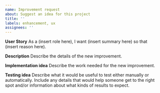 ```yaml
---
name: Improvement request
about: Suggest an idea for this project
title: ''
labels: enhancement, ux
assignees: ''
---
```


**User Story**
As a (insert role here), I want (insert summary here) so that (insert reason here).

**Description**
Describe the details of the new improvement.

**Implementation idea**
Describe the work needed for the new improvement.

**Testing idea**
Describe what it would be useful to test either manually or automatically. Include any details that would help someone get to the right spot and/or information about what kinds of results to expect.
